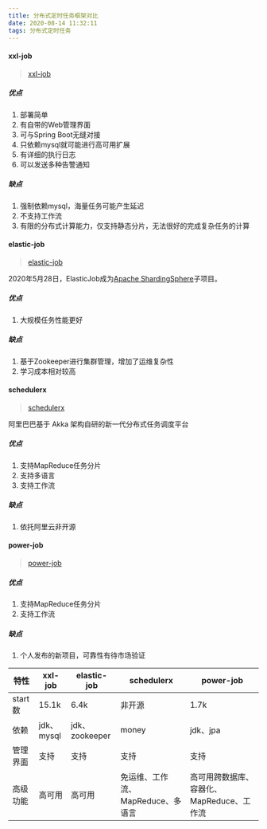 ```yaml
---
title: 分布式定时任务框架对比
date: 2020-08-14 11:32:11
tags: 分布式定时任务
---
```


#### xxl-job

> [xxl-job](https://www.xuxueli.com/xxl-job)

##### 优点

1. 部署简单
2. 有自带的Web管理界面
3. 可与Spring Boot无缝对接
4. 只依赖mysql就可能进行高可用扩展
5. 有详细的执行日志
6. 可以发送多种告警通知

##### 缺点

1. 强制依赖mysql，海量任务可能产生延迟
2. 不支持工作流
3. 有限的分布式计算能力，仅支持静态分片，无法很好的完成复杂任务的计算

#### elastic-job

> [elastic-job](https://shardingsphere.apache.org/elasticjob/current/cn/overview/)

2020年5月28日，ElasticJob成为[Apache ShardingSphere](https://shardingsphere.apache.org/)子项目。

##### 优点

1. 大规模任务性能更好

##### 缺点

1. 基于Zookeeper进行集群管理，增加了运维复杂性
2. 学习成本相对较高

#### schedulerx

> [schedulerx](https://cn.aliyun.com/aliware/schedulerx)

阿里巴巴基于 Akka 架构自研的新一代分布式任务调度平台

##### 优点

1. 支持MapReduce任务分片
2. 支持多语言
3. 支持工作流

##### 缺点

1. 依托阿里云非开源

#### power-job

> [power-job](https://www.yuque.com/powerjob/guidence/ztn4i5)

##### 优点

1. 支持MapReduce任务分片
2. 支持工作流

##### 缺点

1. 个人发布的新项目，可靠性有待市场验证

| **特性** | **xxl-job** | elastic-job    | schedulerx                        | power-job                                 |
| -------- | ----------- | -------------- | --------------------------------- | ----------------------------------------- |
| start数  | 15.1k       | 6.4k           | 非开源                            | 1.7k                                      |
| 依赖     | jdk、mysql  | jdk、zookeeper | money                             | jdk、jpa                                  |
| 管理界面 | 支持        | 支持           | 支持                              | 支持                                      |
| 高级功能 | 高可用      | 高可用         | 免运维、工作流、MapReduce、多语言 | 高可用跨数据库、容器化、MapReduce、工作流 |

